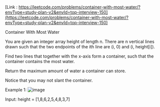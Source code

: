 [Link : https://leetcode.com/problems/container-with-most-water/?envType=study-plan-v2&envId=top-interview-150](https://leetcode.com/problems/container-with-most-water/?envType=study-plan-v2&envId=top-interview-150)

Container With Most Water

You are given an integer array height of length n. There are n vertical lines drawn such that the two endpoints of the ith line are (i, 0) and (i, height[i]).

Find two lines that together with the x-axis form a container, such that the container contains the most water.

Return the maximum amount of water a container can store.

Notice that you may not slant the container.

 

Example 1:
![image](https://github.com/Viv0508/100-days-of-code/assets/95094911/a4387a88-a487-49f5-9a35-2745efd1a322)



Input: height = [1,8,6,2,5,4,8,3,7]
